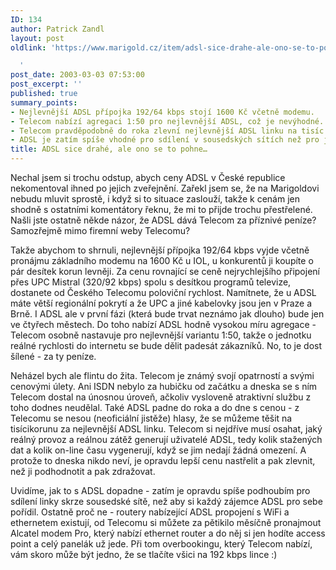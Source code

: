```yaml
---
ID: 134
author: Patrick Zandl
layout: post
oldlink: 'https://www.marigold.cz/item/adsl-sice-drahe-ale-ono-se-to-pohne

  '
post_date: 2003-03-03 07:53:00
post_excerpt: ''
published: true
summary_points:
- Nejlevnější ADSL přípojka 192/64 kbps stojí 1600 Kč včetně modemu.
- Telecom nabízí agregaci 1:50 pro nejlevnější ADSL, což je nevýhodné.
- Telecom pravděpodobně do roka zlevní nejlevnější ADSL linku na tisíc korun.
- ADSL je zatím spíše vhodné pro sdílení v sousedských sítích než pro jednotlivce.
title: ADSL sice drahé, ale ono se to pohne…
---
```


<p>
Nechal jsem si trochu odstup, abych ceny ADSL v České republice nekomentoval ihned po jejich zveřejnění. Zařekl jsem se, že na Marigoldovi nebudu mluvit sprostě, i když si to situace zaslouží, takže k cenám jen shodně s ostatními komentátory řeknu, že mi to přijde trochu přestřelené. Našli jste ostatně někde názor, že ADSL dává Telecom za příznivé peníze? Samozřejmě mimo firemní weby Telecomu?</p>

<p>
Takže abychom to shrnuli, nejlevnější přípojka 192/64 kbps vyjde včetně pronájmu základního modemu na 1600 Kč u IOL, u konkurentů ji koupíte o pár desítek korun levněji. Za cenu rovnající se ceně nejrychlejšího připojení přes UPC Mistral (320/92 kbps) spolu s desítkou programů televize, dostanete od Českého Telecomu poloviční rychlost. Namítnete, že u ADSL máte větší regionální pokrytí a že UPC a jiné kabelovky jsou jen v Praze a Brně. I ADSL ale v první fázi (která bude trvat neznámo jak dlouho) bude jen ve čtyřech městech. Do toho nabízí ADSL hodně vysokou míru agregace - Telecom osobně nastavuje pro nejlevnější variantu 1:50, takže o jednotku reálné rychlosti do internetu se bude dělit padesát zákazníků. No, to je dost šílené - za ty peníze. </p>

<p>
Neházel bych ale flintu do žita. Telecom je známý svojí opatrností a svými cenovými úlety. Ani ISDN nebylo za hubičku od začátku a dneska se s ním Telecom dostal na únosnou úroveň, ačkoliv vysloveně atraktivní službu z toho dodnes neudělal. Také ADSL padne do roka a do dne s cenou - z Telecomu se nesou (neoficiální jistěže) hlasy, že se můžeme těšit na tisícikorunu za nejlevnější ADSL linku. Telecom si nejdříve musí osahat, jaký reálný provoz a reálnou zátěž generují uživatelé ADSL, tedy kolik stažených dat a kolik on-line času vygenerují, když se jim nedají žádná omezení. A protože to dneska nikdo neví, je opravdu lepší cenu nastřelit a pak zlevnit, než ji podhodnotit a pak zdražovat. </p>

<p>
Uvidíme, jak to s ADSL dopadne - zatím je opravdu spíše podhoubím pro sdílení linky skrze sousedské sítě, než aby si každý zájemce ADSL pro sebe pořídil. Ostatně proč ne - routery nabízející ADSL propojení s WiFi a ethernetem existují, od Telecomu si můžete za pětikilo měsíčně pronajmout Alcatel modem Pro, který nabízí ethernet router a do něj si jen hodíte access point a celý panelák už jede. Při tom overbookingu, který Telecom nabízí, vám skoro může být jedno, že se tlačíte všici na 192 kbps lince :)</p>